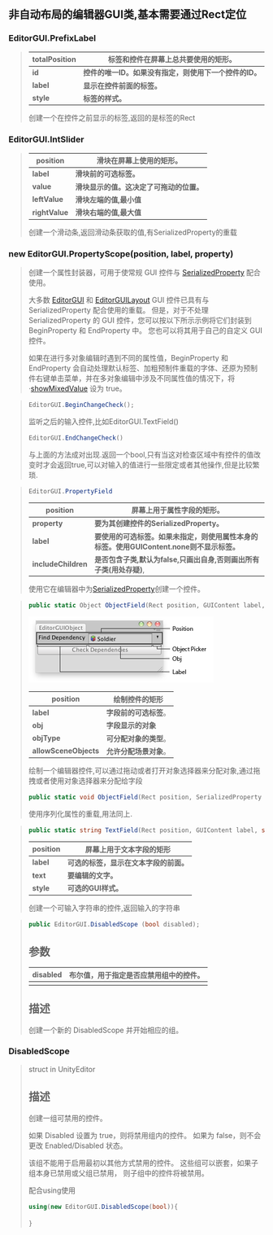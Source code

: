 ## 非自动布局的编辑器GUI类,基本需要通过Rect定位

### EditorGUI.PrefixLabel

> | totalPosition | 标签和控件在屏幕上总共要使用的矩形。                   |
> | ------------- | ------------------------------------------------------ |
> | **id**        | **控件的唯一ID。如果没有指定，则使用下一个控件的ID。** |
>| **label**     | **显示在控件前面的标签。**                             |
> | **style**     | **标签的样式。**                                       |
> 
> 创建一个在控件之前显示的标签,返回的是标签的Rect

### EditorGUI.IntSlider

> | **position**   | 滑块在屏幕上使用的矩形。                 |
> | -------------- | ---------------------------------------- |
> | **label**      | **滑块前的可选标签。**                   |
>| **value**      | **滑块显示的值。这决定了可拖动的位置。** |
> | **leftValue**  | **滑块左端的值,最小值**                  |
> | **rightValue** | **滑块右端的值,最大值**                  |
> 
> 创建一个滑动条,返回滑动条获取的值,有SerializedProperty的重载

### new EditorGUI.PropertyScope(position, label, property)

> 创建一个属性封装器，可用于使常规 GUI 控件与 [SerializedProperty](https://docs.unity3d.com/cn/2018.2/ScriptReference/SerializedProperty.html) 配合使用。
> 
> 大多数 [EditorGUI](https://docs.unity3d.com/cn/2018.2/ScriptReference/EditorGUI.html) 和 [EditorGUILayout](https://docs.unity3d.com/cn/2018.2/ScriptReference/EditorGUILayout.html) GUI 控件已具有与 SerializedProperty 配合使用的重载。 但是，对于不处理 SerializedProperty 的 GUI 控件，您可以按以下所示示例将它们封装到 BeginProperty 和 EndProperty 中。 您也可以将其用于自己的自定义 GUI 控件。
>
> 如果在进行多对象编辑时遇到不同的属性值，BeginProperty 和 EndProperty 会自动处理默认标签、加粗预制件重载的字体、还原为预制件右键单击菜单，并在多对象编辑中涉及不同属性值的情况下，将 ·[showMixedValue](https://docs.unity3d.com/cn/2018.2/ScriptReference/EditorGUI-showMixedValue.html) 设为 true。

> ```c#
> EditorGUI.BeginChangeCheck();
> ```
>
> 监听之后的输入控件,比如EditorGUI.TextField()
>
> ```c#
> EditorGUI.EndChangeCheck()
> ```
>
> 与上面的方法成对出现.返回一个bool,只有当这对检查区域中有控件的值改变时才会返回true,可以对输入的值进行一些限定或者其他操作,但是比较繁琐.

> ```c#
> EditorGUI.PropertyField
> ```
>
> | **position**        | 屏幕上用于属性字段的矩形。                                   |
> | ------------------- | ------------------------------------------------------------ |
> | **property**        | **要为其创建控件的SerializedProperty。**                     |
> | **label**           | **要使用的可选标签。如果未指定，则使用属性本身的标签。使用GUIContent.none则不显示标签。** |
> | **includeChildren** | **是否包含子类,默认为false,只画出自身,否则画出所有子类(用处存疑)**, |
>
> 使用它在编辑器中为[SerializedProperty](SerializedProperty.html)创建一个控件。

> ```c#
> public static Object ObjectField(Rect position, GUIContent label, Object obj, Type objType, bool allowSceneObjects);
> ```
>
> ![img](https://raw.githubusercontent.com/Nocye/ImageBed/master/20200825174041.png)
>
> | **position**          | 绘制控件的矩形         |
> | --------------------- | ---------------------- |
> | **label**             | **字段前的可选标签**。 |
> | **obj**               | **字段显示的对象**     |
> | **objType**           | **可分配对象的类型**。 |
> | **allowSceneObjects** | **允许分配场景对象**。 |
>
> 绘制一个编辑器控件,可以通过拖动或者打开对象选择器来分配对象,通过拖拽或者使用对象选择器来分配给字段
>
> ```c#
> public static void ObjectField(Rect position, SerializedProperty property, Type objType, GUIContent label);
> ```
>
> 使用序列化属性的重载,用法同上.

> ```c#
> public static string TextField(Rect position, GUIContent label, string text, GUIStyle style = EditorStyles.textField);
> ```
>
> | **position** | 屏幕上用于文本字段的矩形               |
> | ------------ | -------------------------------------- |
> | **label**    | **可选的标签，显示在文本字段的前面。** |
> | **text**     | **要编辑的文字。**                     |
> | **style**    | **可选的GUI样式。**                    |
>
> 创建一个可输入字符串的控件,返回输入的字符串

> ```c#
> public EditorGUI.DisabledScope (bool disabled);
> ```
>
> ## 参数
>
> | disabled | 布尔值，用于指定是否应禁用组中的控件。 |
> | -------- | -------------------------------------- |
> |          |                                        |
>
> ## 描述
>
> 创建一个新的 DisabledScope 并开始相应的组。

### DisabledScope

> struct in UnityEditor
>
> ## 描述
>
> 创建一组可禁用的控件。
>
> 如果 Disabled 设置为 true，则将禁用组内的控件。 如果为 false，则不会更改 Enabled/Disabled 状态。
>
> 该组不能用于启用最初以其他方式禁用的控件。 这些组可以嵌套，如果子组本身已禁用或父组已禁用， 则子组中的控件将被禁用。
>
> 配合using使用
>
> ```c#
>using(new EditorGUI.DisabledScope(bool)){
> 
> }
> 
> ```
> 
> 